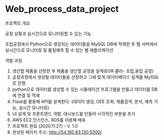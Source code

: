 # Web_process_data_project

프로젝트 개요

공정 상황과 실시간으로 모니터링할 수 있는 기능     

조립공정에서 Python으로 생성되는 데이터들을 MySQL DB에 적재한 후 웹 서버에서 실시간으로 모니터링 및 품질예측 할 수 있는 웹 애플리케이션

개발 과정

1. 생산할 제품을 선정한 후 제품을 생산할 공정을 설계(EGR 쿨러- 조립,용접 공정)
2. 공정과정에서 생성될 데이터들을 선정하고 그에 맞게 데이터베이스 설계를 MySQL로 진행
3. python으로 데이터를 생성할 수 있는 시뮬레이션 프로그램을 만들고 데이터를 DB에 연결 및 적재
4. Flask를 활용해 API를 설계한다. (데이터 생성, OEE 조회, 제품검색, 분석, 예측 기능, 실시간 모니터링)
5. UI 설계 및 프론트엔드 개발, 대시보드를 만들어 시각적인 부분을 추가
6. AWS EC2 인스턴스, RDS를 이용해 배포
7. 프로젝트 완료 (2020.11.27) - V. 1.0
8. 완성된 페이지 주소: http://54.180.83.130:5000/
